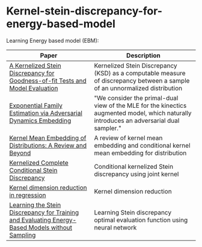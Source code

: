 # Kernel-stein-discrepancy-for-energy-based-model

Learning Energy based model (EBM):

| Paper | Description |
| --- | --- |
| [A Kernelized Stein Discrepancy for Goodness-of-fit Tests and Model Evaluation](https://arxiv.org/abs/1602.03253) |Kernelized Stein Discrepancy (KSD) as a computable measure of discrepancy between a sample of an unnormalized distribution|
|[Exponential Family Estimation via Adversarial Dynamics Embedding](https://arxiv.org/abs/1904.12083)|"We consider the primal-dual view of the MLE for the kinectics augmented model, which naturally introduces an adversarial dual sampler."|
|[Kernel Mean Embedding of Distributions: A Review and Beyond](https://arxiv.org/abs/1605.09522)|A review of kernel mean embedding and conditional kernel mean embedding for distribution|
|[Kernelized Complete Conditional Stein Discrepancy](https://arxiv.org/abs/1904.04478)|Conditional kernelized Stein discrepancy using joint kernel|
|[Kernel dimension reduction in regression](https://arxiv.org/abs/0908.1854)|Kernel dimension reduction|
|[Learning the Stein Discrepancy for Training and Evaluating Energy-Based Models without Sampling](https://arxiv.org/abs/2002.05616)|Learning Stein discrepancy optimal evaluation function using neural network|
